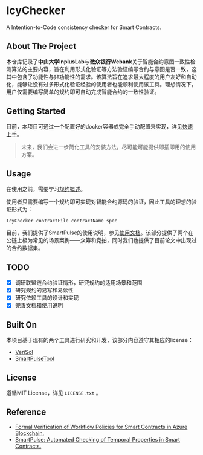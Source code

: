 # IcyChecker
A Intention-to-Code consistency checker for  Smart Contracts.

## About The Project

本仓库记录了**中山大学InplusLab**与**微众银行Webank**关于智能合约意图一致性检测算法的主要内容，旨在利用形式化验证等方法验证编写合约与意图是否一致，这其中包含了功能性与非功能性的需求。该算法旨在追求最大程度的用户友好和自动化，能够让没有过多形式化验证经验的使用者也能顺利使用该工具。理想情况下，用户仅需要编写简单的规约即可自动完成智能合约的一致性验证。

## Getting Started

目前，本项目可通过一个配置好的docker容器或完全手动配置来实现，详见[快速上手](https://veriinplus.github.io/IcyChecker/#/?id=%e5%bf%ab%e9%80%9f%e4%b8%8a%e6%89%8b)。

> 未来，我们会进一步简化工具的安装方法，尽可能可能提供即插即用的使用方案。

## Usage

在使用之前，需要学习[规约概述](https://veriinplus.github.io/IcyChecker/#/spec)。

使用者只需要编写一个规约即可实现对智能合约源码的验证，因此工具的理想的验证形式为：

```
IcyChecker contractFile contractName spec
```

目前，我们提供了SmartPulse的使用说明，参见[使用文档](https://veriinplus.github.io/IcyChecker/)。该部分提供了两个在公链上极为常见的场景案例——众筹和竞拍，同时我们也提供了目前论文中出现过的合约数据集。

## TODO
- [x] 调研联盟链合约验证情形，研究规约的适用场景和范围
- [x] 研究规约的易写和易读性
- [x] 研究依赖工具的设计和实现
- [x] 完善文档和使用说明

## Built On

本项目基于现有的两个工具进行研究和开发，该部分内容遵守其相应的license：

* [VeriSol](https://github.com/utopia-group/verisol)
* [SmartPulseTool](https://github.com/utopia-group/SmartPulseTool/tree/master)

## License

遵循MIT License，详见 `LICENSE.txt` 。
## Reference

* [Formal Verification of Workflow Policies for Smart Contracts in Azure Blockchain.](https://doi.org/10.1007/978-3-030-41600-3_7)
* [SmartPulse: Automated Checking of Temporal Properties in Smart Contracts.](https://doi.org/10.1109/SP40001.2021.00085)

